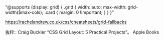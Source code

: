 “@supports (display: grid) {
  .grid {
    width: auto;
    max-width: grid-width($max-cols);
    .card {
      margin: 0 !important;
    }
  }
}”

https://rachelandrew.co.uk/css/cheatsheets/grid-fallbacks

抜粋:: Craig Buckler  “CSS Grid Layout: 5 Practical Projects”。 Apple Books  
